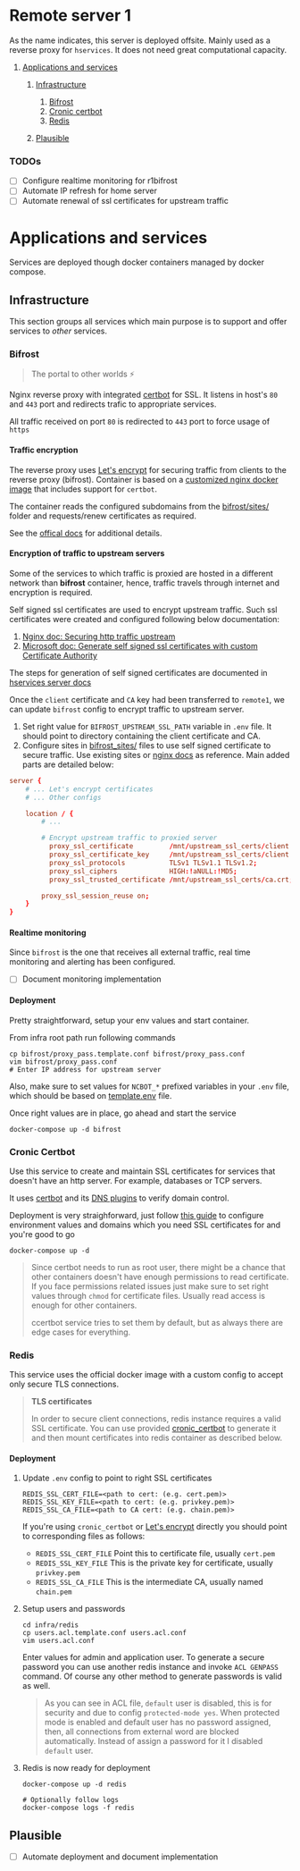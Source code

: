 # Remote server 1

As the name indicates, this server is deployed offsite. Mainly used as a
reverse proxy for `hservices`. It does not need great computational capacity.

1. [Applications and services](#applications-and-services)
    1. [Infrastructure](#infrastructure)
        1. [Bifrost](#bifrost)
        2. [Cronic certbot](#cronic-certbot)
        3. [Redis](#redis)
    
    2. [Plausible](#plausible)
    

### TODOs

- [ ] Configure realtime monitoring for r1bifrost
- [ ] Automate IP refresh for home server
- [ ] Automate renewal of ssl certificates for upstream traffic

# Applications and services

Services are deployed though docker containers managed by docker compose.

## Infrastructure

This section groups all services which main purpose is to support and offer services to *other* services.

### Bifrost

> The portal to other worlds ⚡️

Nginx reverse proxy with integrated [certbot](https://eff-certbot.readthedocs.io/en/latest/intro.html) for SSL. It listens in host's `80` and `443` port and redirects trafic to appropriate services.

All traffic received on port `80` is redirected to `443` port to force usage of `https`

#### Traffic encryption

The reverse proxy uses [Let's encrypt](https://letsencrypt.org/) for securing traffic from clients to the reverse proxy (bifrost). Container is based on a [customized nginx docker image](https://github.com/JonasAlfredsson/docker-nginx-certbot) that includes support for `certbot`.

The container reads the configured subdomains from the [bifrost/sites/](./apps/infra/bifrost/sites/) folder and requests/renew certificates as required.

See the [offical docs](https://github.com/JonasAlfredsson/docker-nginx-certbot/blob/master/docs/good_to_know.md#how-the-script-add-domain-names-to-certificate-requests) for additional details.

#### Encryption of traffic to upstream servers

Some of the services to which traffic is proxied are hosted in a different network than **bifrost** container, hence, traffic travels through internet and encryption is required.

Self signed ssl certificates are used to encrypt upstream traffic. Such ssl certificates were created and configured following below documentation:

1. [Nginx doc: Securing http traffic upstream](https://docs.nginx.com/nginx/admin-guide/security-controls/securing-http-traffic-upstream/)
2. [Microsoft doc: Generate self signed ssl certificates with custom Certificate Authority](https://learn.microsoft.com/en-us/azure/application-gateway/self-signed-certificates)

The steps for generation of self signed certificates are documented in
[hservices server docs](./../server/apps/infrastructure/README.md#generate-self-signed-certificates)

Once the `client` certificate and `CA` key had been transferred to `remote1`, we can update  `bifrost` config to encrypt traffic to upstream server.

1. Set right value for `BIFROST_UPSTREAM_SSL_PATH` variable in `.env` file. 
   It should point to directory containing the client certificate and CA.
2. Configure sites in [bifrost_sites/](./apps/infra/bifrost/sites/*.conf) files to use self signed certificate to secure traffic. Use existing sites or [nginx docs](https://docs.nginx.com/nginx/admin-guide/security-controls/securing-http-traffic-upstream/) as reference.
   Main added parts are detailed below:

```conf
server {
    # ... Let's encrypt certificates
    # ... Other configs

    location / {
        # ...

        # Encrypt upstream traffic to proxied server
    	  proxy_ssl_certificate         /mnt/upstream_ssl_certs/client.crt;
    	  proxy_ssl_certificate_key     /mnt/upstream_ssl_certs/client.key;
    	  proxy_ssl_protocols           TLSv1 TLSv1.1 TLSv1.2;
    	  proxy_ssl_ciphers             HIGH:!aNULL:!MD5;
    	  proxy_ssl_trusted_certificate /mnt/upstream_ssl_certs/ca.crt;

        proxy_ssl_session_reuse on;
    }
}
```

#### Realtime monitoring

Since `bifrost` is the one that receives all external traffic, real time
monitoring and alerting has been configured.

- [ ] Document monitoring implementation

#### Deployment

Pretty straightforward, setup your env values and start container.

From infra root path run following commands

```shell
cp bifrost/proxy_pass.template.conf bifrost/proxy_pass.conf
vim bifrost/proxy_pass.conf
# Enter IP address for upstream server
```

Also, make sure to set values for `NCBOT_*` prefixed variables in your `.env` file, which should be based on [template.env](./apps/infra/template.env) file.

Once right values are in place, go ahead and start the service

```shell
docker-compose up -d bifrost
```

### Cronic Certbot

Use this service to create and maintain SSL certificates for services that doesn't have an http server. For example, databases or TCP servers.

It uses [certbot](https://eff-certbot.readthedocs.io/en/latest/) and its [DNS plugins](https://eff-certbot.readthedocs.io/en/latest/using.html#dns-plugins) to verify domain control.

Deployment is very straighforward, just follow [this guide](https://github.com/giobyte8/cronic_certbot?tab=readme-ov-file#usage) to configure environment values and domains which you need SSL certificates for and you're good to go

```shell
docker-compose up -d
```

> Since certbot needs to run as root user, there might be a chance that other containers doesn't have enough permissions to read certificate. If you face permissions related issues just make sure to set right values through `chmod` for certificate files. Usually read access is enough for other containers.
>
> ccertbot service tries to set them by default, but as always there are edge cases for everything.

### Redis

This service uses the official docker image with a custom config to accept only secure TLS connections.

> **TLS certificates** 
>
> In order to secure client connections, redis instance requires a valid SSL certificate. You can use provided [cronic_certbot]() to generate it and then mount certificates into redis container as described below.

#### Deployment

1. Update `.env` config to point to right SSL certificates
   ```shell
   REDIS_SSL_CERT_FILE=<path to cert: (e.g. cert.pem)>
   REDIS_SSL_KEY_FILE=<path to cert: (e.g. privkey.pem)>
   REDIS_SSL_CA_FILE=<path to CA cert: (e.g. chain.pem)>
   ```

   If you're using `cronic_certbot` or [Let's encrypt]() directly you should point to corresponding files as follows:

   - `REDIS_SSL_CERT_FILE` Point this to certificate file, usually `cert.pem`
   - `REDIS_SSL_KEY_FILE` This is the private key for certificate, usually `privkey.pem`
   - `REDIS_SSL_CA_FILE` This is the intermediate CA, usually named `chain.pem`

2. Setup users and passwords
   ```shell
   cd infra/redis
   cp users.acl.template.conf users.acl.conf
   vim users.acl.conf
   ```

   Enter values for admin and application user. To generate a secure password you can use another redis instance and invoke `ACL GENPASS` command. Of course any other method to generate passwords is valid as well.

   > As you can see in ACL file, `default` user is disabled, this is for security and due to config `protected-mode yes`. When protected mode is enabled and default user has no password assigned, then, all connections from external word are blocked automatically. Instead of assign a password for it I disabled `default` user.

3. Redis is now ready for deployment
   ```shell
   docker-compose up -d redis
   
   # Optionally follow logs
   docker-compose logs -f redis
   ```


## Plausible

- [ ] Automate deployment and document implementation
























